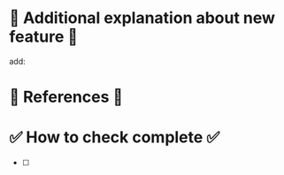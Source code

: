 # 📝 Additional explanation about new feature 📝
add: 

# 📝 References 📝


# ✅ How to check complete ✅
- [ ] 